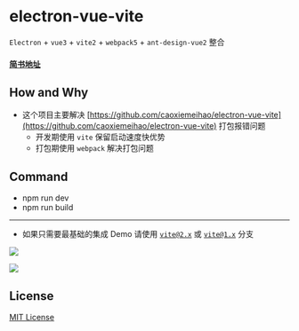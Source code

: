 # electron-vue-vite
`Electron` + `vue3` + `vite2` + `webpack5` + `ant-design-vue2` 整合

#### [简书地址](https://www.jianshu.com/p/ee5ec23d4716)

## How and Why
- 这个项目主要解决 [https://github.com/caoxiemeihao/electron-vue-vite](https://github.com/caoxiemeihao/electron-vue-vite) 打包报错问题
  * 开发期使用 `vite` 保留启动速度快优势
  * 打包期使用 `webpack` 解决打包问题


## Command
- npm run dev
- npm run build

---
- 如果只需要最基础的集成 Demo 请使用 [`vite@2.x`](https://github.com/caoxiemeihao/electron-vue-vite/tree/vite%402.x) 或 [`vite@1.x`](https://github.com/caoxiemeihao/electron-vue-vite/tree/vite%401.x) 分支

![](https://raw.githubusercontent.com/caoxiemeihao/electron-vue-vite/master/screenshot/login.png)

![](https://raw.githubusercontent.com/caoxiemeihao/electron-vue-vite/master/screenshot/main-antd.png)

## License

[MIT License](https://opensource.org/licenses/MIT)
